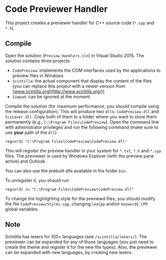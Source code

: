 # Code Previewer Handler

This project creates a previewer handler for C++ source code (`*.cpp` and `*.h`).

## Compile

Open the solution (`Preview Handlers.sln`) in Visual Studio 2015. The solution contains three projects:
- `CodePreview`: implements the COM interfaces used by the applications to preview files in Windows
- `Scintilla`: the actual component that display the content of the files (you can replace this project with a newer version from [www.scintilla.org](http://www.scintilla.org/))
- `Simpad`: can be ignored at the moment.

Compile the solution (for maximum performance, you should compile using the release configuration).
This will produce two `dll`s: `CodePreview.dll` and `SciLexer.dll`. Copy both of them to a folder
where you want to store them permanently (e.g., `C:\Program Files\CodePreview`). Open the command line 
with administrator privileges and run the following command (make sure to use **your** path of the `dll`):
```
regsvr32 "C:\Program Files\CodePreview\CodePreview.dll"
```

This will register the preview handler in your system for `*.txt`, `*.h` and `*.cpp` files. The previewer
is used by Windows Explorer (with the preview pane active) and Outlook.

You can also use the prebuilt dlls available in the folder `bin`.

To unregister it, you should run
```
regsvr32 /u "C:\Program Files\CodePreview\CodePreview.dll"
```

To change the highlighting style for the previewd files, you should modify the file
`CodePreview/Styles.cpp`, changing `lexCpp` and/or `keywords_CPP` global variables.


## Note

Scintilla has lexers for 100+ languages (see `/scintilla/lexers/`). The previewer can be expanded
for any of those languages (you just need to create the theme and register it for the new file types).
Also, the previewer can be expanded with new languages, by creating new lexers.
